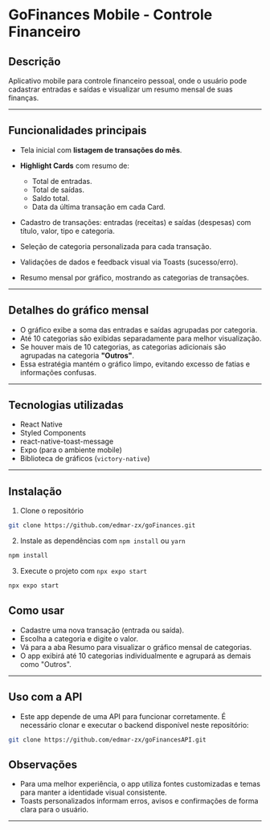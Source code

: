 # GoFinances Mobile - Controle Financeiro

## Descrição

Aplicativo mobile para controle financeiro pessoal, onde o usuário pode cadastrar entradas e saídas e visualizar um resumo mensal de suas finanças.

---

## Funcionalidades principais
- Tela inicial com **listagem de transações do mês**.
  
- **Highlight Cards** com resumo de:
  - Total de entradas.
  - Total de saídas.
  - Saldo total.
  - Data da última transação em cada Card.
    
- Cadastro de transações: entradas (receitas) e saídas (despesas) com título, valor, tipo e categoria.
- Seleção de categoria personalizada para cada transação.
- Validações de dados e feedback visual via Toasts (sucesso/erro).
- Resumo mensal por gráfico, mostrando as categorias de transações.
---

## Detalhes do gráfico mensal

- O gráfico exibe a soma das entradas e saídas agrupadas por categoria.
- Até 10 categorias são exibidas separadamente para melhor visualização.
- Se houver mais de 10 categorias, as categorias adicionais são agrupadas na categoria **"Outros"**.
- Essa estratégia mantém o gráfico limpo, evitando excesso de fatias e informações confusas.

---

## Tecnologias utilizadas

- React Native
- Styled Components
- react-native-toast-message
- Expo (para o ambiente mobile)
- Biblioteca de gráficos (`victory-native`)

---


## Instalação

1. Clone o repositório
```bash
git clone https://github.com/edmar-zx/goFinances.git
```

2. Instale as dependências com `npm install` ou `yarn`
```bash
npm install
```
3. Execute o projeto com `npx expo start`
```bash
npx expo start
```
## Como usar

- Cadastre uma nova transação (entrada ou saída).
- Escolha a categoria e digite o valor.
- Vá para a aba Resumo para visualizar o gráfico mensal de categorias.
- O app exibirá até 10 categorias individualmente e agrupará as demais como "Outros".

---
## Uso com a API
- Este app depende de uma API para funcionar corretamente. É necessário clonar e executar o backend disponível neste repositório:
```bash
git clone https://github.com/edmar-zx/goFinancesAPI.git
```

## Observações

- Para uma melhor experiência, o app utiliza fontes customizadas e temas para manter a identidade visual consistente.
- Toasts personalizados informam erros, avisos e confirmações de forma clara para o usuário.

---

